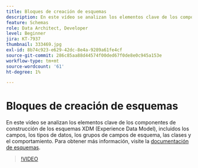 ```yaml
---
title: Bloques de creación de esquemas
description: En este vídeo se analizan los elementos clave de los componentes de construcción de los esquemas XDM (Experience Data Model), incluidos los campos, los tipos de datos, los grupos de campos de esquema, las clases y el comportamiento.
feature: Schemas
role: Data Architect, Developer
level: Beginner
jira: KT-7937
thumbnail: 333469.jpg
exl-id: 8b74c923-e629-42dc-8e4a-9289a61fe4cf
source-git-commit: 286c85aa88d44574f00ded67f0de8e0c945a153e
workflow-type: tm+mt
source-wordcount: '61'
ht-degree: 1%

---
```


# Bloques de creación de esquemas

En este vídeo se analizan los elementos clave de los componentes de construcción de los esquemas XDM (Experience Data Model), incluidos los campos, los tipos de datos, los grupos de campos de esquema, las clases y el comportamiento. Para obtener más información, visite la [documentación de esquemas](https://experienceleague.adobe.com/docs/experience-platform/xdm/home.html?lang=es).

>[!VIDEO](https://video.tv.adobe.com/v/333469?learn=on&enablevpops)
